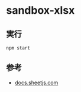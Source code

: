 # sandbox-xlsx

## 実行
`npm start`

## 参考
- [docs.sheetjs.com](https://docs.sheetjs.com/#cell-object)